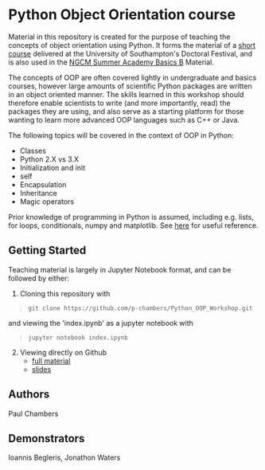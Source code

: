 Python Object Orientation course
================================

Material in this repository is created for the purpose of teaching the concepts of object orientation using Python. It forms the material of a [short course](https://cmg.soton.ac.uk/events/event-901/) delivered at the University of Southampton's Doctoral Festival, and is also used in the [NGCM Summer Academy Basics B](http://ngcm.soton.ac.uk/summer-academy/basics.html) Material. 

The concepts of OOP are often covered lightly in undergraduate and basics courses, however large amounts of scientific Python packages are written in an object oriented manner. The skills learned in this workshop should therefore enable scientists to write (and more importantly, read) the packages they are using, and also serve as a starting platform for those wanting to learn more advanced OOP languages such as C++ or Java.

The following topics will be covered in the context of OOP in Python:

* Classes
* Python 2.X vs 3.X
* Initialization and init
* self
* Encapsulation
* Inheritance
* Magic operators

Prior knowledge of programming in Python is assumed, including e.g. lists, for loops, conditionals, numpy and matplotlib. See [here](http://ngcm.github.io/summer-academy-2016-basics/basics_A/) for useful reference.

Getting Started
---------------
Teaching material is largely in Jupyter Notebook format, and can be followed by either:

1. Cloning this repository with 

  > `git clone https://github.com/p-chambers/Python_OOP_Workshop.git`

  and viewing the 'index.ipynb' as a jupyter notebook with

  > `jupyter notebook index.ipynb`

2. Viewing directly on Github
    - [full material](http://p-chambers.github.io/Python_OOP_Workshop/)
    - [slides](http://p-chambers.github.io/Python_OOP_Workshop/index.slides.html)


Authors
-------
Paul Chambers

Demonstrators
-------------
Ioannis Begleris, Jonathon Waters


